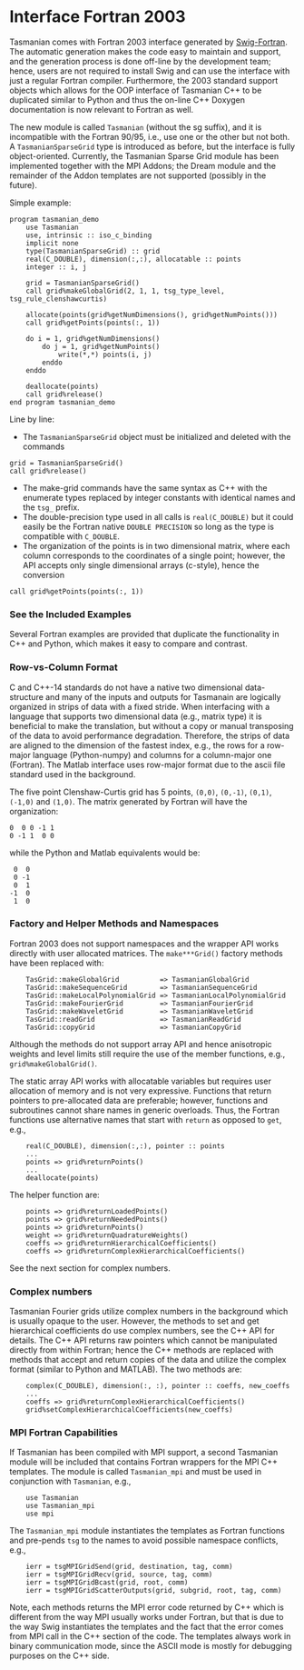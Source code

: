 # Interface Fortran 2003

Tasmanian comes with Fortran 2003 interface generated by [Swig-Fortran](https://github.com/swig-fortran). The automatic generation makes the code easy to maintain and support, and the generation process is done off-line by the development team; hence, users are not required to install Swig and can use the interface with just a regular Fortran compiler. Furthermore, the 2003 standard support objects which allows for the OOP interface of Tasmanian C++ to be duplicated similar to Python and thus the on-line C++ Doxygen documentation is now relevant to Fortran as well.

The new module is called `Tasmanian` (without the sg suffix), and it is incompatible with the Fortran 90/95, i.e., use one or the other but not both. A `TasmanianSparseGrid` type is introduced as before, but the interface is fully object-oriented. Currently, the Tasmanian Sparse Grid module has been implemented together with the MPI Addons; the Dream module and the remainder of the Addon templates are not supported (possibly in the future).

Simple example:
```
program tasmanian_demo
    use Tasmanian
    use, intrinsic :: iso_c_binding
    implicit none
    type(TasmanianSparseGrid) :: grid
    real(C_DOUBLE), dimension(:,:), allocatable :: points
    integer :: i, j

    grid = TasmanianSparseGrid()
    call grid%makeGlobalGrid(2, 1, 1, tsg_type_level, tsg_rule_clenshawcurtis)

    allocate(points(grid%getNumDimensions(), grid%getNumPoints()))
    call grid%getPoints(points(:, 1))

    do i = 1, grid%getNumDimensions()
        do j = 1, grid%getNumPoints()
            write(*,*) points(i, j)
        enddo
    enddo

    deallocate(points)
    call grid%release()
end program tasmanian_demo
```

Line by line:
* The `TasmanianSparseGrid` object must be initialized and deleted with the commands
```
grid = TasmanianSparseGrid()
call grid%release()
```
* The make-grid commands have the same syntax as C++ with the enumerate types replaced by integer constants with identical names and the `tsg_` prefix.
* The double-precision type used in all calls is `real(C_DOUBLE)` but it could easily be the Fortran native `DOUBLE PRECISION` so long as the type is compatible with `C_DOUBLE`.
* The organization of the points is in two dimensional matrix, where each column corresponds to the coordinates of a single point; however, the API accepts only single dimensional arrays (c-style), hence the conversion
```
call grid%getPoints(points(:, 1))
```

### See the Included Examples
Several Fortran examples are provided that duplicate the functionality in C++ and Python, which makes it easy to compare and contrast.

### Row-vs-Column Format
C and C++-14 standards do not have a native two dimensional data-structure and many of the inputs and outputs for Tasmanain are logically organized in strips of data with a fixed stride. When interfacing with a language that supports two dimensional data (e.g., matrix type) it is beneficial to make the translation, but without a copy or manual transposing of the data to avoid performance degradation. Therefore, the strips of data are aligned to the dimension of the fastest index, e.g., the rows for a row-major language (Python-numpy) and columns for a column-major one (Fortran). The Matlab interface uses row-major format due to the ascii file standard used in the background.

The five point Clenshaw-Curtis grid has 5 points, `(0,0)`, `(0,-1)`, `(0,1)`, `(-1,0)` and `(1,0)`. The matrix generated by Fortran will have the organization:
```
0  0 0 -1 1
0 -1 1  0 0
```
while the Python and Matlab equivalents would be:
```
 0  0
 0 -1
 0  1
-1  0
 1  0
```

### Factory and Helper Methods and Namespaces

Fortran 2003 does not support namespaces and the wrapper API works directly with user allocated matrices. The `make***Grid()` factory methods have been replaced with:
```
    TasGrid::makeGlobalGrid          => TasmanianGlobalGrid
    TasGrid::makeSequenceGrid        => TasmanianSequenceGrid
    TasGrid::makeLocalPolynomialGrid => TasmanianLocalPolynomialGrid
    TasGrid::makeFourierGrid         => TasmanianFourierGrid
    TasGrid::makeWaveletGrid         => TasmanianWaveletGrid
    TasGrid::readGrid                => TasmanianReadGrid
    TasGrid::copyGrid                => TasmanianCopyGrid
```
Although the methods do not support array API and hence anisotropic weights and level limits still require the use of the member functions, e.g., `grid%makeGlobalGrid()`.

The static array API works with allocatable variables but requires user allocation of memory and is not very expressive. Functions that return pointers to pre-allocated data are preferable; however, functions and subroutines cannot share names in generic overloads. Thus, the Fortran functions use alternative names that start with `return` as opposed to `get`, e.g.,
```
    real(C_DOUBLE), dimension(:,:), pointer :: points
    ...
    points => grid%returnPoints()
    ...
    deallocate(points)
```
The helper function are:
```
    points => grid%returnLoadedPoints()
    points => grid%returnNeededPoints()
    points => grid%returnPoints()
    weight => grid%returnQuadratureWeights()
    coeffs => grid%returnHierarchicalCoefficients()
    coeffs => grid%returnComplexHierarchicalCoefficients()
```
See the next section for complex numbers.

### Complex numbers

Tasmanian Fourier grids utilize complex numbers in the background which is usually opaque to the user. However, the methods to set and get hierarchical coefficients do use complex numbers, see the C++ API for details. The C++ API returns raw pointers which cannot be manipulated directly from within Fortran; hence the C++ methods are replaced with methods that accept and return copies of the data and utilize the complex format (similar to Python and MATLAB). The two methods are:
```
    complex(C_DOUBLE), dimension(:, :), pointer :: coeffs, new_coeffs
    ...
    coeffs => grid%returnComplexHierarchicalCoefficients()
    grid%setComplexHierarchicalCoefficients(new_coeffs)
```

### MPI Fortran Capabilities

If Tasmanian has been compiled with MPI support, a second Tasmanian module will be included that contains Fortran wrappers for the MPI C++ templates. The module is called `Tasmanian_mpi` and must be used in conjunction with `Tasmanian`, e.g.,
```
    use Tasmanian
    use Tasmanian_mpi
    use mpi
```
The `Tasmanian_mpi` module instantiates the templates as Fortran functions and pre-pends `tsg` to the names to avoid possible namespace conflicts, e.g.,
```
    ierr = tsgMPIGridSend(grid, destination, tag, comm)
    ierr = tsgMPIGridRecv(grid, source, tag, comm)
    ierr = tsgMPIGridBcast(grid, root, comm)
    ierr = tsgMPIGridScatterOutputs(grid, subgrid, root, tag, comm)
```
Note, each methods returns the MPI error code returned by C++ which is different from the way MPI usually works under Fortran, but that is due to the way Swig instantiates the templates and the fact that the error comes from MPI call in the C++ section of the code. The templates always work in binary communication mode, since the ASCII mode is mostly for debugging purposes on the C++ side.

